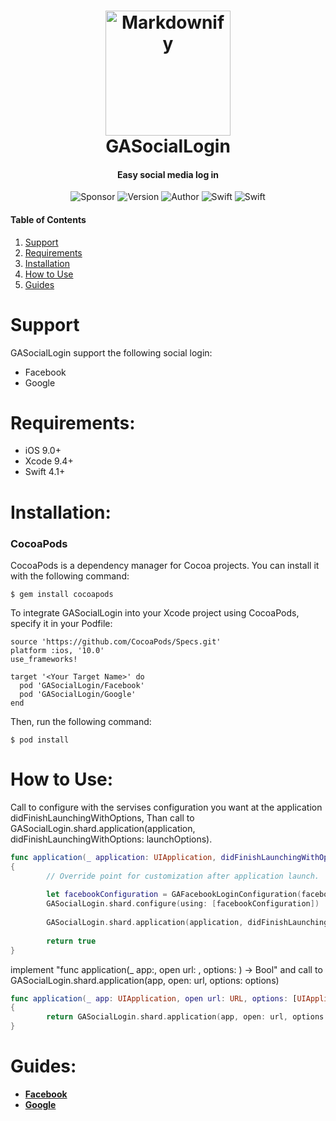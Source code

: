 <h1 align="center">
  <a href="https://www.gini-apps.com/"><img src="https://cdn.xplace.com/companyLogo/u/e/uedrxh.png" alt="Markdownify" width="200"></a>
  <br>
  GASocialLogin
  <br>
</h1>

<h4 align="center">Easy social media log in </h4>

<p align="center">
  <img alt="Sponsor" src="https://img.shields.io/badge/sponsor-Gini--Apps-brightgreen.svg">
  <img alt="Version" src="https://img.shields.io/badge/pod-v2.1.4-blue.svg">
  <img alt="Author" src="https://img.shields.io/badge/author-Ido Meirov-yellow.svg">
  <img alt="Swift" src="https://img.shields.io/badge/swift-4.2%2B-orange.svg">
  <img alt="Swift" src="https://img.shields.io/badge/platform-ios-lightgrey.svg">
</p>

#### Table of Contents  
1. [Support](#support) 
2. [Requirements](#requirements)
3. [Installation](#installation)
4. [How to Use](#howToUse)
5. [Guides](#guides) 

<a name="support"/>

# Support

GASocialLogin support the following social login:
* Facebook
* Google

<a name="requirements"/>

# Requirements:
* iOS 9.0+ 
* Xcode 9.4+
* Swift 4.1+

<a name="installation"/>

# Installation:

### CocoaPods
CocoaPods is a dependency manager for Cocoa projects. You can install it with the following command:
```
$ gem install cocoapods
```
To integrate GASocialLogin into your Xcode project using CocoaPods, specify it in your Podfile:
```
source 'https://github.com/CocoaPods/Specs.git'
platform :ios, '10.0'
use_frameworks!

target '<Your Target Name>' do
  pod 'GASocialLogin/Facebook'
  pod 'GASocialLogin/Google'
end
```
Then, run the following command:
```
$ pod install
```
<a name = "howToUse"/>

# How to Use:

Call to configure with the servises configuration you want at the application didFinishLaunchingWithOptions,
Than call to GASocialLogin.shard.application(application, didFinishLaunchingWithOptions: launchOptions).

```swift
func application(_ application: UIApplication, didFinishLaunchingWithOptions launchOptions: [UIApplicationLaunchOptionsKey: Any]?) -> Bool 
{
        // Override point for customization after application launch.
        
        let facebookConfiguration = GAFacebookLoginConfiguration(facebookURLScheme: "facebookURLScheme")
        GASocialLogin.shard.configure(using: [facebookConfiguration])
        
        GASocialLogin.shard.application(application, didFinishLaunchingWithOptions: launchOptions)
        
        return true
}
```

implement "func application(_ app:, open url: , options: ) -> Bool" and call to GASocialLogin.shard.application(app, open: url, options: options)

```swift
func application(_ app: UIApplication, open url: URL, options: [UIApplicationOpenURLOptionsKey : Any] = [:]) -> Bool
{
        return GASocialLogin.shard.application(app, open: url, options: options)
}
```


<a name="guides"/>

# Guides:

* **[Facebook](https://github.com/shay-somech/GASocialLogin/wiki/Facebook)**
* **[Google](https://github.com/shay-somech/GASocialLogin/wiki/Google)**




